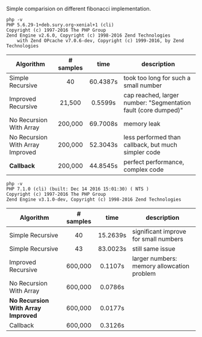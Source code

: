 Simple comparision on different fibonacci implementation.

```shell
php -v
PHP 5.6.29-1+deb.sury.org~xenial+1 (cli) 
Copyright (c) 1997-2016 The PHP Group
Zend Engine v2.6.0, Copyright (c) 1998-2016 Zend Technologies
    with Zend OPcache v7.0.6-dev, Copyright (c) 1999-2016, by Zend Technologies
```

| Algorithm | # samples | time | description |
| --------- |:---------:| :----:| ----------|
| Simple Recursive | 40 | 60.4387s | took too long for such a small number |
| Improved Recursive | 21,500 | 0.5599s | cap reached, larger number: "Segmentation fault (core dumped)" |
| No Recursion With Array | 200,000 | 69.7008s | memory leak |
| No Recursion With Array Improved | 200,000 | 52.3043s | less performed than callback, but much simpler code |
| **Callback** | 200,000 | 44.8545s | perfect performance, complex code |

```shell
php -v
PHP 7.1.0 (cli) (built: Dec 14 2016 15:01:30) ( NTS )
Copyright (c) 1997-2016 The PHP Group
Zend Engine v3.1.0-dev, Copyright (c) 1998-2016 Zend Technologies
```

| Algorithm | # samples | time | description |
| --------- |:---------:| :----:| ---------- |
| Simple Recursive | 40 | 15.2639s | significant improve for small numbers |
| Simple Recursive | 43 | 83.0023s | still same issue |
| Improved Recursive | 600,000 | 0.1107s | larger numbers: memory allowcation problem
| No Recursion With Array | 600,000 | 0.0786s | |
| **No Recursion With Array Improved** | 600,000 | 0.0177s | |
| Callback | 600,000 | 0.3126s | |

